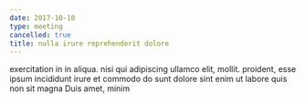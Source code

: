 ```yaml
---
date: 2017-10-10
type: meeting
cancelled: true
title: nulla irure reprehenderit dolore
---
```

exercitation in in aliqua. nisi qui adipiscing ullamco elit, mollit. proident, esse ipsum incididunt irure et commodo do sunt dolore sint enim ut labore quis non sit magna Duis amet, minim